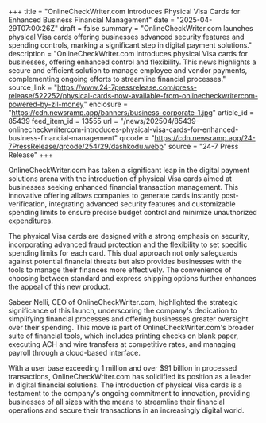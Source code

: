 +++
title = "OnlineCheckWriter.com Introduces Physical Visa Cards for Enhanced Business Financial Management"
date = "2025-04-29T07:00:26Z"
draft = false
summary = "OnlineCheckWriter.com launches physical Visa cards offering businesses advanced security features and spending controls, marking a significant step in digital payment solutions."
description = "OnlineCheckWriter.com introduces physical Visa cards for businesses, offering enhanced control and flexibility. This news highlights a secure and efficient solution to manage employee and vendor payments, complementing ongoing efforts to streamline financial processes."
source_link = "https://www.24-7pressrelease.com/press-release/522252/physical-cards-now-available-from-onlinecheckwritercom-powered-by-zil-money"
enclosure = "https://cdn.newsramp.app/banners/business-corporate-1.jpg"
article_id = 85439
feed_item_id = 13555
url = "/news/202504/85439-onlinecheckwritercom-introduces-physical-visa-cards-for-enhanced-business-financial-management"
qrcode = "https://cdn.newsramp.app/24-7PressRelease/qrcode/254/29/dashkodu.webp"
source = "24-7 Press Release"
+++

<p>OnlineCheckWriter.com has taken a significant leap in the digital payment solutions arena with the introduction of physical Visa cards aimed at businesses seeking enhanced financial transaction management. This innovative offering allows companies to generate cards instantly post-verification, integrating advanced security features and customizable spending limits to ensure precise budget control and minimize unauthorized expenditures.</p><p>The physical Visa cards are designed with a strong emphasis on security, incorporating advanced fraud protection and the flexibility to set specific spending limits for each card. This dual approach not only safeguards against potential financial threats but also provides businesses with the tools to manage their finances more effectively. The convenience of choosing between standard and express shipping options further enhances the appeal of this new product.</p><p>Sabeer Nelli, CEO of OnlineCheckWriter.com, highlighted the strategic significance of this launch, underscoring the company's dedication to simplifying financial processes and offering businesses greater oversight over their spending. This move is part of OnlineCheckWriter.com's broader suite of financial tools, which includes printing checks on blank paper, executing ACH and wire transfers at competitive rates, and managing payroll through a cloud-based interface.</p><p>With a user base exceeding 1 million and over $91 billion in processed transactions, OnlineCheckWriter.com has solidified its position as a leader in digital financial solutions. The introduction of physical Visa cards is a testament to the company's ongoing commitment to innovation, providing businesses of all sizes with the means to streamline their financial operations and secure their transactions in an increasingly digital world.</p>
